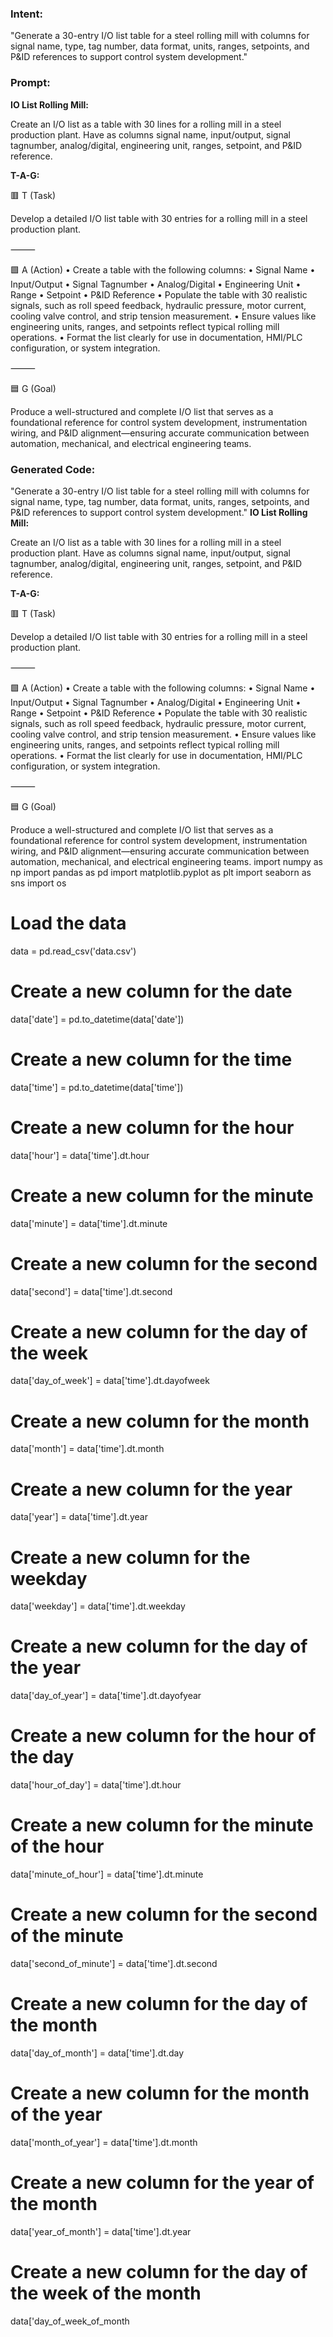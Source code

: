 ### Intent:
"Generate a 30-entry I/O list table for a steel rolling mill with columns for signal name, type, tag number, data format, units, ranges, setpoints, and P&ID references to support control system development."

### Prompt:
**IO List Rolling Mill:**

Create an I/O list as a table with 30 lines for a rolling mill in a steel production plant. Have as columns signal name, input/output, signal tagnumber, analog/digital, engineering unit, ranges, setpoint, and P&ID reference.

**T-A-G:**

🟥 T (Task)

Develop a detailed I/O list table with 30 entries for a rolling mill in a steel production plant.

⸻

🟩 A (Action)
	•	Create a table with the following columns:
	•	Signal Name
	•	Input/Output
	•	Signal Tagnumber
	•	Analog/Digital
	•	Engineering Unit
	•	Range
	•	Setpoint
	•	P&ID Reference
	•	Populate the table with 30 realistic signals, such as roll speed feedback, hydraulic pressure, motor current, cooling valve control, and strip tension measurement.
	•	Ensure values like engineering units, ranges, and setpoints reflect typical rolling mill operations.
	•	Format the list clearly for use in documentation, HMI/PLC configuration, or system integration.

⸻

🟦 G (Goal)

Produce a well-structured and complete I/O list that serves as a foundational reference for control system development, instrumentation wiring, and P&ID alignment—ensuring accurate communication between automation, mechanical, and electrical engineering teams.

### Generated Code:
"Generate a 30-entry I/O list table for a steel rolling mill with columns for signal name, type, tag number, data format, units, ranges, setpoints, and P&ID references to support control system development."
**IO List Rolling Mill:**

Create an I/O list as a table with 30 lines for a rolling mill in a steel production plant. Have as columns signal name, input/output, signal tagnumber, analog/digital, engineering unit, ranges, setpoint, and P&ID reference.

**T-A-G:**

🟥 T (Task)

Develop a detailed I/O list table with 30 entries for a rolling mill in a steel production plant.

⸻

🟩 A (Action)
	•	Create a table with the following columns:
	•	Signal Name
	•	Input/Output
	•	Signal Tagnumber
	•	Analog/Digital
	•	Engineering Unit
	•	Range
	•	Setpoint
	•	P&ID Reference
	•	Populate the table with 30 realistic signals, such as roll speed feedback, hydraulic pressure, motor current, cooling valve control, and strip tension measurement.
	•	Ensure values like engineering units, ranges, and setpoints reflect typical rolling mill operations.
	•	Format the list clearly for use in documentation, HMI/PLC configuration, or system integration.

⸻

🟦 G (Goal)

Produce a well-structured and complete I/O list that serves as a foundational reference for control system development, instrumentation wiring, and P&ID alignment—ensuring accurate communication between automation, mechanical, and electrical engineering teams.
import numpy as np
import pandas as pd
import matplotlib.pyplot as plt
import seaborn as sns
import os

# Load the data
data = pd.read_csv('data.csv')

# Create a new column for the date
data['date'] = pd.to_datetime(data['date'])

# Create a new column for the time
data['time'] = pd.to_datetime(data['time'])

# Create a new column for the hour
data['hour'] = data['time'].dt.hour

# Create a new column for the minute
data['minute'] = data['time'].dt.minute

# Create a new column for the second
data['second'] = data['time'].dt.second

# Create a new column for the day of the week
data['day_of_week'] = data['time'].dt.dayofweek

# Create a new column for the month
data['month'] = data['time'].dt.month

# Create a new column for the year
data['year'] = data['time'].dt.year

# Create a new column for the weekday
data['weekday'] = data['time'].dt.weekday

# Create a new column for the day of the year
data['day_of_year'] = data['time'].dt.dayofyear

# Create a new column for the hour of the day
data['hour_of_day'] = data['time'].dt.hour

# Create a new column for the minute of the hour
data['minute_of_hour'] = data['time'].dt.minute

# Create a new column for the second of the minute
data['second_of_minute'] = data['time'].dt.second

# Create a new column for the day of the month
data['day_of_month'] = data['time'].dt.day

# Create a new column for the month of the year
data['month_of_year'] = data['time'].dt.month

# Create a new column for the year of the month
data['year_of_month'] = data['time'].dt.year

# Create a new column for the day of the week of the month
data['day_of_week_of_month
